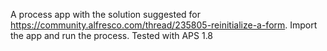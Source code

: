 A process app with the solution suggested for https://community.alfresco.com/thread/235805-reinitialize-a-form. Import the app and run the process. Tested with APS 1.8
